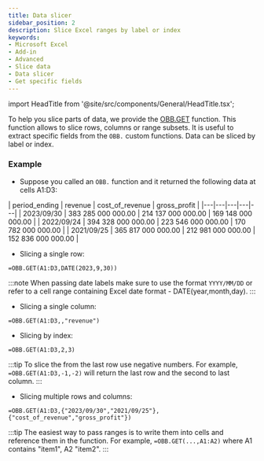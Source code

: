 ```yaml
---
title: Data slicer
sidebar_position: 2
description: Slice Excel ranges by label or index
keywords:
- Microsoft Excel
- Add-in
- Advanced
- Slice data
- Data slicer
- Get specific fields
---
```


<!-- markdownlint-disable MD033 -->
import HeadTitle from '@site/src/components/General/HeadTitle.tsx';

<HeadTitle title="Data slicer | OpenBB Add-in for Excel Docs" />

To help you slice parts of data, we provide the [OBB.GET](https://docs.openbb.co/excel/reference/get) function. This function allows to slice rows, columns or range subsets. It is useful to extract specific fields from the `OBB.` custom functions. Data can be sliced by label or index.

### Example

- Suppose you called an `OBB.` function and it returned the following data at cells A1:D3:

| period_ending | revenue | cost_of_revenue | gross_profit |
|---|---|---|---|---|
| 2023/09/30 | 383 285 000 000.00 | 214 137 000 000.00 | 169 148 000 000.00 |
| 2022/09/24 | 394 328 000 000.00 | 223 546 000 000.00 | 170 782 000 000.00 |
| 2021/09/25 | 365 817 000 000.00 | 212 981 000 000.00 | 152 836 000 000.00 |

- Slicing a single row:

```excel
=OBB.GET(A1:D3,DATE(2023,9,30))
```

:::note
When passing date labels make sure to use the format `YYYY/MM/DD` or refer to a cell range containing Excel date format - DATE(year,month,day).
:::

- Slicing a single column:

```excel
=OBB.GET(A1:D3,,"revenue")
```

- Slicing by index:

```excel
=OBB.GET(A1:D3,2,3)
```

:::tip
To slice the from the last row use negative numbers. For example, `=OBB.GET(A1:D3,-1,-2)` will return the last row and the second to last column.
:::

- Slicing multiple rows and columns:

```excel
=OBB.GET(A1:D3,{"2023/09/30","2021/09/25"},{"cost_of_revenue","gross_profit"})
```

:::tip
The easiest way to pass ranges is to write them into cells and reference them in the function. For example, `=OBB.GET(...,A1:A2)` where A1 contains "item1", A2 "item2".
:::

